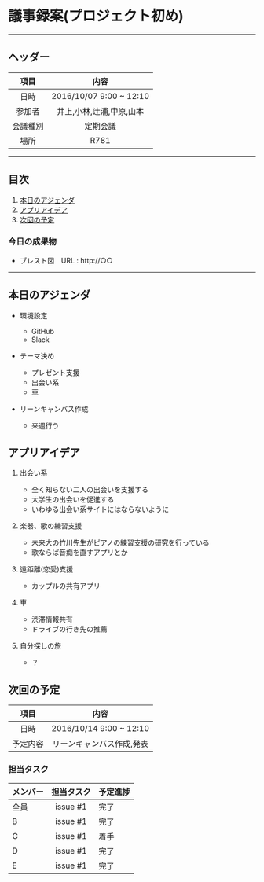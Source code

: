 # 議事録案(プロジェクト初め)
---
## ヘッダー
|項目|内容|
|:--:|:--:|
| 日時 | 2016/10/07  9:00 ~ 12:10|
| 参加者 | 井上,小林,辻浦,中原,山本 |
| 会議種別 | 定期会議 |
| 場所 | R781 |

---
## 目次
1. [本日のアジェンダ](#anchar1)
2. [アプリアイデア](#anchar2)
3. [次回の予定](#anchar3)

### 今日の成果物 
- ブレスト図　URL : http://○○

---

## <div id="anchar1"/>本日のアジェンダ
- 環境設定
	- GitHub
	- Slack
- テーマ決め
	- プレゼント支援
	- 出会い系
	- 車

- リーンキャンバス作成
	- 来週行う



## <div id="anchar2"/>アプリアイデア
1. 出会い系
	- 全く知らない二人の出会いを支援する
	- 大学生の出会いを促進する
	- いわゆる出会い系サイトにはならないように
	 
2. 楽器、歌の練習支援
	- 未来大の竹川先生がピアノの練習支援の研究を行っている
	- 歌ならば音痴を直すアプリとか
	
3. 遠距離(恋愛)支援
	- カップルの共有アプリ

4. 車
	- 渋滞情報共有
	- ドライブの行き先の推薦

5. 自分探しの旅
	- ？


## <div id="anchar3"/>次回の予定
|項目|内容|
|:--:|:--:|
| 日時 | 2016/10/14  9:00 ~ 12:10|
| 予定内容 | リーンキャンバス作成,発表 |

### 担当タスク
| メンバー | 担当タスク | 予定進捗 |
| :-- | :--: | :-- |
| 全員 | issue #1 | 完了 |
| B | issue #1 | 完了 |
| C | issue #1 | 着手 |
| D | issue #1 | 完了 |
| E | issue #1 | 完了 |
